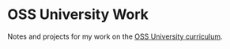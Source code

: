 # OSS University Work

Notes and projects for my work on the [OSS University curriculum](https://github.com/open-source-society/computer-science).
